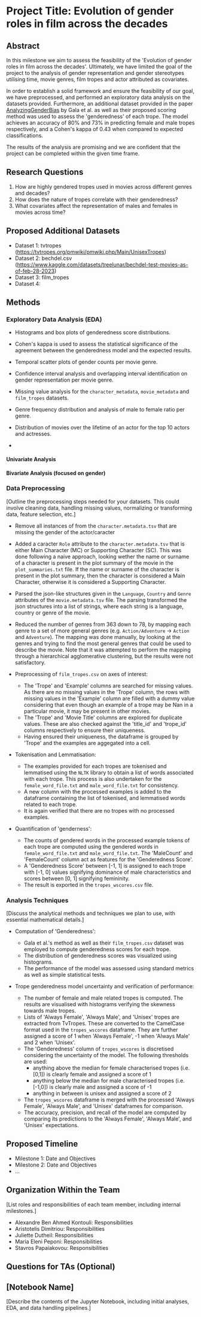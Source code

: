 # Project Title: Evolution of gender roles in film across the decades

## Abstract

In this milestone we aim to assess the feasibility of the 'Evolution of gender roles in film across the decades'. Ultimately, we have limited the goal of the project to the analysis of gender representation and gender stereotypes utilising time, movie genres, film tropes and actor attributed as covariates. 

In order to establish a solid framework and ensure the feasibility of our goal, we have preprocessed, and performed an exploratory data analysis on the datasets provided. Furthermore, an additional dataset provided in the paper [AnalyzingGenderBias](https://aclanthology.org/2020.nlpcss-1.23/) by Gala et al. as well as their proposed scoring method was used to assess the 'genderedness' of each trope. The model achieves an accuracy of 80% and 73% in predicting female and male tropes respectively, and a Cohen's kappa of 0.43 when compared to expected classifications.

The results of the analysis are promising and we are confident that the project can be completed within the given time frame.

## Research Questions

1. How are highly gendered tropes used in movies across different genres and decades? 
2. How does the nature of tropes correlate with their genderedness?
3. What covariates affect the representation of males and females in movies across time?

## Proposed Additional Datasets

- Dataset 1: tvtropes (<https://tvtropes.org/pmwiki/pmwiki.php/Main/UnisexTropes>)
- Dataset 2: bechdel.csv (<https://www.kaggle.com/datasets/treelunar/bechdel-test-movies-as-of-feb-28-2023>)
- Dataset 3: film_tropes
- Dataset 4: 

## Methods

### Exploratory Data Analysis (EDA)

- Histograms and box plots of genderedness score distributions.

- Cohen's kappa is used to assess the statistical significance of the agreement between the genderedness model and the expected results.

- Temporal scatter plots of gender counts per movie genre.

- Confidence interval analysis and overlapping interval identification on gender representation per movie genre.

- Missing value analysis for the `character_metadata`, `movie_metadata` and `film_tropes` datasets.

- Genre frequency distribution and analysis of male to female ratio per genre.

- Distribution of movies over the lifetime of an actor for the top 10 actors and actresses. 

- 

#### Univariate Analysis

#### Bivariate Analysis (focused on gender)

### Data Preprocessing

[Outline the preprocessing steps needed for your datasets. This could involve cleaning data, handling missing values, normalizing or transforming data, feature selection, etc.]

- Remove all instances of from the `character.metadata.tsv` that are missing the gender of the actor/caracter

- Added a caracter `Role` attribute to the `character.metadata.tsv` that is either Main Character (MC) or Supporting Character (SC). This was done following a naive approach, looking wether the name or surname of a character is present in the plot summary of the movie in the `plot_summaries.txt` file. If the name or surname of the character is present in the plot summary, then the character is considered a Main Character, otherwise it is considered a Supporting Character.

- Parsed the json-like structures given in the `Language`, `Country` and `Genre` attributes of the `movie.metadata.tsv` file. The parsing transformed the json structures into a list of strings, where each string is a language, country or genre of the movie.

- Reduced the number of genres from 363 down to 78, by mapping each genre to a set of more general genres (e.g. `Action/Adventure` -> `Action` and `Adventure`). The mapping was done manually, by looking at the genres and trying to find the most general genres that could be used to describe the movie. Note that it was attempted to perform the mapping through a hierarchical agglomerative clustering, but the results were not satisfactory.

- Preprocessing of `film_tropes.csv` on axes of interest:
    - The 'Trope' and 'Example' columns are searched for missing values. As there are no missing values in the 'Trope' column, the rows with missing values in the 'Example' column are filled with a dummy value considering that even though an example of a trope may be Nan in a particular movie, it may be present in other movies.
    - The 'Trope' and 'Movie Title' columns are explored for duplicate values. These are also checked against the 'title_id' and 'trope_id' columns respectively to ensure their uniqueness. 
    - Having ensured their uniqueness, the dataframe is grouped by 'Trope' and the examples are aggegated into a cell. 

- Tokenisation and Lemmatisation: 
    - The examples provided for each tropes are tokenised and lemmatised using the `NLTK` library to obtain a list of words associated with each trope. This process is also undertaken for the `female_word_file.txt` and `male_word_file.txt` for consistency.
    - A new column with the processed examples is added to the dataframe containing the list of tokenised, and lemmatised words related to each trope. 
    - It is again verified that there are no tropes with no processed examples. 
    
- Quantification of 'genderness':
    - The counts of gendered words in the processed example tokens of each trope are computed using the gendered words in `female_word_file.txt` and `male_word_file.txt`. The 'MaleCount' and 'FemaleCount' column act as features for the 'Genderedness Score'.
    - A 'Genderedness Score' between [-1, 1] is assigned to each trope with [-1, 0] values signifying dominance of male characteristics and scores between [0, 1] signifying femininity.  
    - The result is exported in the `tropes_wscores.csv` file.



### Analysis Techniques

[Discuss the analytical methods and techniques we plan to use, with essential mathematical details.]
- Computation of 'Genderedness':
  - Gala et al.'s method as well as their `film_tropes.csv` dataset was employed to compute genderedness scores for each trope.
  - The distribution of genderedness scores was visualized using histograms.
  - The performance of the model was assessed using standard metrics as well as simple statistical tests.

- Trope genderedness model uncertainty and verification of performance:
    - The number of female and male related tropes is computed. The results are visualised with histograms verifying the skewness towards male tropes. 
    - Lists of 'Always Female', 'Always Male', and 'Unisex' tropes are extracted from TvTropes. These are converted to the CamelCase format used in the `tropes_wscores` dataframe. They are further assigned a score of 1 when 'Always Female', -1 when 'Always Male' and 2 when 'Unisex'.
    - The 'Genderedness' column of `tropes_wscores` is discretised considering the uncertainty of the model. The following thresholds are used:
        - anything above the median for female characterised tropes (i.e. [0,1]) is clearly female and assigned a score of 1
        - anything below the median for male characterised tropes (i.e. [-1,0]) is clearly male and assigned a score of -1
        - anything in between is unisex and assigned a score of 2
    - The `tropes_wscores` dataframe is merged with the processed 'Always Female', 'Always Male', and 'Unisex' dataframes for comparison.
    - The accuracy, precision, and recall of the model are computed by comparing its predictions to the 'Always Female', 'Always Male', and 'Unisex' expectations. 


## Proposed Timeline

- Milestone 1: Date and Objectives
- Milestone 2: Date and Objectives
- ...

## Organization Within the Team

[List roles and responsibilities of each team member, including internal milestones.]

- Alexandre Ben Ahmed Kontouli: Responsibilities
- Aristotelis Dimitriou: Responsibilities
- Juliette Dutheil: Responsibilities
- Maria Eleni Peponi: Responsibilities
- Stavros Papaiakovou: Responsibilities

## Questions for TAs (Optional)

## [Notebook Name]

[Describe the contents of the Jupyter Notebook, including initial analyses, EDA, and data handling pipelines.]
